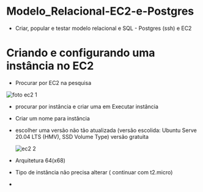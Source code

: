 # Modelo_Relacional-EC2-e-Postgres
* Criar, popular e testar modelo relacional e SQL - Postgres (ssh) e EC2

# Criando e configurando uma instância no EC2
* Procurar por EC2 na pesquisa

![foto ec2 1](https://github.com/JulioMancini/Modelo_Relacional-EC2-e-Postgres/assets/145502330/50938737-04f6-4bfc-8245-0d87b9aa43bf)


* procurar por instância e criar uma em Executar instância
* Criar um nome para instância
* escolher uma versão não tão atualizada (versão escolida: Ubuntu Serve 20.04 LTS (HMV), SSD Volume Type) versão gratuita

  ![ec2 2](https://github.com/JulioMancini/Modelo_Relacional-EC2-e-Postgres/assets/145502330/f9f0541d-203c-4e53-a075-8ea58c168c10)

* Arquitetura 64(x68)
* Tipo de instância não precisa alterar ( continuar com t2.micro)
* 
